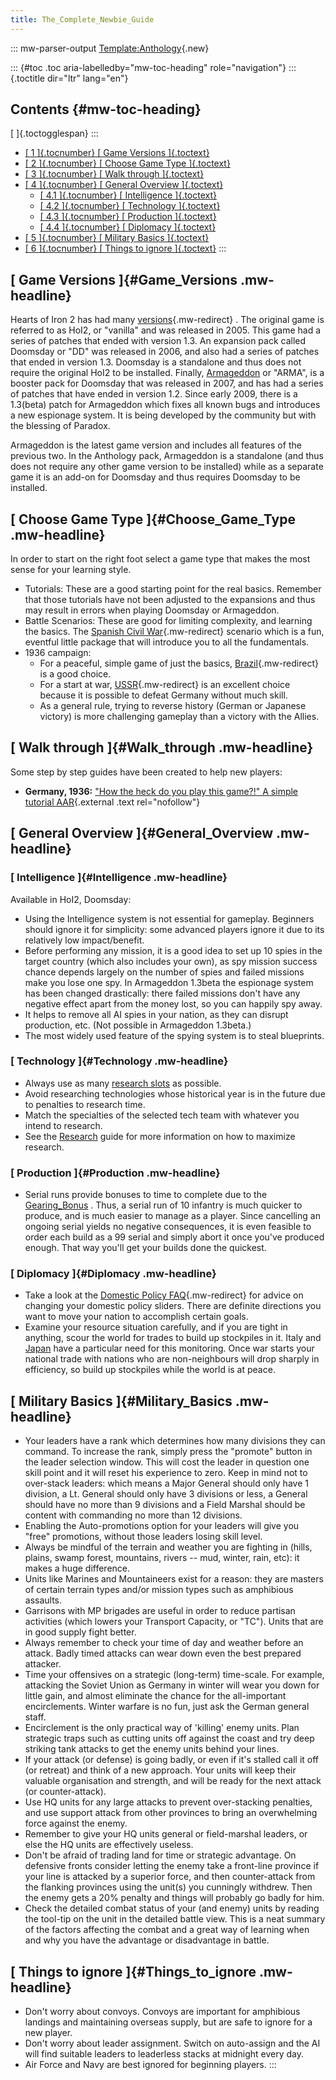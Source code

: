 ```yaml
---
title: The_Complete_Newbie_Guide
---
```


::: mw-parser-output
[Template:Anthology](/wiki/index.php?title=Template:Anthology&action=edit&redlink=1 "Template:Anthology (page does not exist)"){.new}

::: {#toc .toc aria-labelledby="mw-toc-heading" role="navigation"}
::: {.toctitle dir="ltr" lang="en"}

## Contents {#mw-toc-heading}

[ ]{.toctogglespan}
:::

- [[ 1 ]{.tocnumber} [ Game Versions ]{.toctext}](#Game_Versions)
- [[ 2 ]{.tocnumber} [ Choose Game Type
  ]{.toctext}](#Choose_Game_Type)
- [[ 3 ]{.tocnumber} [ Walk through ]{.toctext}](#Walk_through)
- [[ 4 ]{.tocnumber} [ General Overview
  ]{.toctext}](#General_Overview)
  - [[ 4.1 ]{.tocnumber} [ Intelligence ]{.toctext}](#Intelligence)
  - [[ 4.2 ]{.tocnumber} [ Technology ]{.toctext}](#Technology)
  - [[ 4.3 ]{.tocnumber} [ Production ]{.toctext}](#Production)
  - [[ 4.4 ]{.tocnumber} [ Diplomacy ]{.toctext}](#Diplomacy)
- [[ 5 ]{.tocnumber} [ Military Basics ]{.toctext}](#Military_Basics)
- [[ 6 ]{.tocnumber} [ Things to ignore
  ]{.toctext}](#Things_to_ignore)
  :::

## [ Game Versions ]{#Game_Versions .mw-headline}

Hearts of Iron 2 has had many
[versions](/wiki/Versioning "Versioning"){.mw-redirect} . The original
game is referred to as HoI2, or \"vanilla\" and was released in 2005.
This game had a series of patches that ended with version 1.3. An
expansion pack called Doomsday or \"DD\" was released in 2006, and also
had a series of patches that ended in version 1.3. Doomsday is a
standalone and thus does not require the original HoI2 to be installed.
Finally, [Armageddon](/wiki/Armageddon "Armageddon") or \"ARMA\", is a
booster pack for Doomsday that was released in 2007, and has had a
series of patches that have ended in version 1.2. Since early 2009,
there is a 1.3(beta) patch for Armageddon which fixes all known bugs and
introduces a new espionage system. It is being developed by the
community but with the blessing of Paradox.

Armageddon is the latest game version and includes all features of the
previous two. In the Anthology pack, Armageddon is a standalone (and
thus does not require any other game version to be installed) while as a
separate game it is an add-on for Doomsday and thus requires Doomsday to
be installed.

## [ Choose Game Type ]{#Choose_Game_Type .mw-headline}

In order to start on the right foot select a game type that makes the
most sense for your learning style.

- Tutorials: These are a good starting point for the real basics.
  Remember that those tutorials have not been adjusted to the
  expansions and thus may result in errors when playing Doomsday or
  Armageddon.
- Battle Scenarios: These are good for limiting complexity, and
  learning the basics. The [Spanish Civil
  War](/wiki/Spanish_Civil_War "Spanish Civil War"){.mw-redirect}
  scenario which is a fun, eventful little package that will introduce
  you to all the fundamentals.
- 1936 campaign:
  - For a peaceful, simple game of just the basics,
    [Brazil](/wiki/Brazil_strategy "Brazil strategy"){.mw-redirect}
    is a good choice.
  - For a start at war,
    [USSR](/wiki/USSR_strategy "USSR strategy"){.mw-redirect} is an
    excellent choice because it is possible to defeat Germany
    without much skill.
  - As a general rule, trying to reverse history (German or Japanese
    victory) is more challenging gameplay than a victory with the
    Allies.

## [ Walk through ]{#Walk_through .mw-headline}

Some step by step guides have been created to help new players:

- **Germany, 1936:** [\"How the heck do you play this game?!\" A
  simple tutorial
  AAR](http://forum.paradoxplaza.com/forum/showthread.php?t=378841){.external
  .text rel="nofollow"}

## [ General Overview ]{#General_Overview .mw-headline}

### [ Intelligence ]{#Intelligence .mw-headline}

Available in HoI2, Doomsday:

- Using the Intelligence system is not essential for gameplay.
  Beginners should ignore it for simplicity: some advanced players
  ignore it due to its relatively low impact/benefit.
- Before performing any mission, it is a good idea to set up 10 spies
  in the target country (which also includes your own), as spy mission
  success chance depends largely on the number of spies and failed
  missions make you lose one spy. In Armageddon 1.3beta the espionage
  system has been changed drastically: there failed missions don\'t
  have any negative effect apart from the money lost, so you can
  happily spy away.
- It helps to remove all AI spies in your nation, as they can disrupt
  production, etc. (Not possible in Armageddon 1.3beta.)
- The most widely used feature of the spying system is to steal
  blueprints.

### [ Technology ]{#Technology .mw-headline}

- Always use as many [research
  slots](/wiki/Research_Slot "Research Slot") as possible.
- Avoid researching technologies whose historical year is in the
  future due to penalties to research time.
- Match the specialties of the selected tech team with whatever you
  intend to research.
- See the [Research](/wiki/Research "Research") guide for more
  information on how to maximize research.

### [ Production ]{#Production .mw-headline}

- Serial runs provide bonuses to time to complete due to the
  [Gearing_Bonus](/wiki/Gearing_Bonus "Gearing Bonus") . Thus, a
  serial run of 10 infantry is much quicker to produce, and is much
  easier to manage as a player. Since cancelling an ongoing serial
  yields no negative consequences, it is even feasible to order each
  build as a 99 serial and simply abort it once you\'ve produced
  enough. That way you\'ll get your builds done the quickest.

### [ Diplomacy ]{#Diplomacy .mw-headline}

- Take a look at the [Domestic Policy
  FAQ](/wiki/Domestic_Policy_FAQ "Domestic Policy FAQ"){.mw-redirect}
  for advice on changing your domestic policy sliders. There are
  definite directions you want to move your nation to accomplish
  certain goals.
- Examine your resource situation carefully, and if you are tight in
  anything, scour the world for trades to build up stockpiles in it.
  Italy and [Japan](/wiki/Japan "Japan") have a particular need for
  this monitoring. Once war starts your national trade with nations
  who are non-neighbours will drop sharply in efficiency, so build up
  stockpiles while the world is at peace.

## [ Military Basics ]{#Military_Basics .mw-headline}

- Your leaders have a rank which determines how many divisions they
  can command. To increase the rank, simply press the \"promote\"
  button in the leader selection window. This will cost the leader in
  question one skill point and it will reset his experience to zero.
  Keep in mind not to over-stack leaders: which means a Major General
  should only have 1 division, a Lt. General should only have 3
  divisions or less, a General should have no more than 9 divisions
  and a Field Marshal should be content with commanding no more than
  12 divisions.
- Enabling the Auto-promotions option for your leaders will give you
  \"free\" promotions, without those leaders losing skill level.
- Always be mindful of the terrain and weather you are fighting in
  (hills, plains, swamp forest, mountains, rivers \-- mud, winter,
  rain, etc): it makes a huge difference.
- Units like Marines and Mountaineers exist for a reason: they are
  masters of certain terrain types and/or mission types such as
  amphibious assaults.
- Garrisons with MP brigades are useful in order to reduce partisan
  activities (which lowers your Transport Capacity, or \"TC\"). Units
  that are in good supply fight better.
- Always remember to check your time of day and weather before an
  attack. Badly timed attacks can wear down even the best prepared
  attacker.
- Time your offensives on a strategic (long-term) time-scale. For
  example, attacking the Soviet Union as Germany in winter will wear
  you down for little gain, and almost eliminate the chance for the
  all-important encirclements. Winter warfare is no fun, just ask the
  German general staff.
- Encirclement is the only practical way of \'killing\' enemy units.
  Plan strategic traps such as cutting units off against the coast and
  try deep striking tank attacks to get the enemy units behind your
  lines.
- If your attack (or defense) is going badly, or even if it\'s stalled
  call it off (or retreat) and think of a new approach. Your units
  will keep their valuable organisation and strength, and will be
  ready for the next attack (or counter-attack).
- Use HQ units for any large attacks to prevent over-stacking
  penalties, and use support attack from other provinces to bring an
  overwhelming force against the enemy.
- Remember to give your HQ units general or field-marshal leaders, or
  else the HQ units are effectively useless.
- Don\'t be afraid of trading land for time or strategic advantage. On
  defensive fronts consider letting the enemy take a front-line
  province if your line is attacked by a superior force, and then
  counter-attack from the flanking provinces using the unit(s) you
  cunningly withdrew. Then the enemy gets a 20% penalty and things
  will probably go badly for him.
- Check the detailed combat status of your (and enemy) units by
  reading the tool-tip on the unit in the detailed battle view. This
  is a neat summary of the factors affecting the combat and a great
  way of learning when and why you have the advantage or disadvantage
  in battle.

## [ Things to ignore ]{#Things_to_ignore .mw-headline}

- Don\'t worry about convoys. Convoys are important for amphibious
  landings and maintaining overseas supply, but are safe to ignore for
  a new player.
- Don\'t worry about leader assignment. Switch on auto-assign and the
  AI will find suitable leaders to leaderless stacks at midnight every
  day.
- Air Force and Navy are best ignored for beginning players.
  :::
